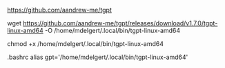 https://github.com/aandrew-me/tgpt

wget https://github.com/aandrew-me/tgpt/releases/download/v1.7.0/tgpt-linux-amd64 -O /home/mdelgert/.local/bin/tgpt-linux-amd64

chmod +x /home/mdelgert/.local/bin/tgpt-linux-amd64

.bashrc
alias gpt='/home/mdelgert/.local/bin/tgpt-linux-amd64'